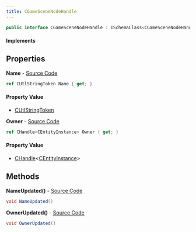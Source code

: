 ```yaml
---
title: CGameSceneNodeHandle
---
```


```csharp
public interface CGameSceneNodeHandle : ISchemaClass<CGameSceneNodeHandle>, ISchemaField, ISchemaClass, INativeHandle
```

#### Implements

## Properties

**Name** - [Source Code](https://github.com/swiftly-solution/swiftlys2/blob/master/managed/src/SwiftlyS2.Generated/Schemas/Interfaces/CGameSceneNodeHandle.cs#L18)

```csharp
ref CUtlStringToken Name { get; }
```

#### Property Value

- [CUtlStringToken](/docs/api/shared/natives/cutlstringtoken)

**Owner** - [Source Code](https://github.com/swiftly-solution/swiftlys2/blob/master/managed/src/SwiftlyS2.Generated/Schemas/Interfaces/CGameSceneNodeHandle.cs#L16)

```csharp
ref CHandle<CEntityInstance> Owner { get; }
```

#### Property Value

- [CHandle](/docs/api/shared/natives/chandle-1)<[CEntityInstance](/docs/api/shared/schemadefinitions/centityinstance)>

## Methods

**NameUpdated()** - [Source Code](https://github.com/swiftly-solution/swiftlys2/blob/master/managed/src/SwiftlyS2.Generated/Schemas/Interfaces/CGameSceneNodeHandle.cs#L21)

```csharp
void NameUpdated()
```

**OwnerUpdated()** - [Source Code](https://github.com/swiftly-solution/swiftlys2/blob/master/managed/src/SwiftlyS2.Generated/Schemas/Interfaces/CGameSceneNodeHandle.cs#L20)

```csharp
void OwnerUpdated()
```


